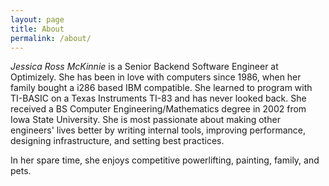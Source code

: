 ```yaml
---
layout: page
title: About
permalink: /about/
---
```

*Jessica Ross McKinnie* is a Senior Backend Software Engineer at Optimizely. She has been in love with computers since
1986, when her family bought a i286 based IBM compatible. She learned to program with TI-BASIC on a Texas Instruments
TI-83 and has never looked back. She received a BS Computer Engineering/Mathematics degree in 2002 from Iowa State University.
She is most
passionate about making other engineers' lives better by writing internal tools, improving performance, designing
infrastructure, and setting best practices.

In her spare time, she enjoys competitive powerlifting, painting, family, and pets.
